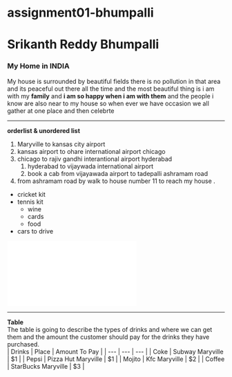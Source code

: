 # assignment01-bhumpalli
# Srikanth Reddy Bhumpalli
### My Home in INDIA

My house is surrounded by beautiful fields there is no pollution in that area and its peaceful out there all the time and the most beautiful thing is i am with my **family** and **i am so happy when i am with them** and the people i know are also near to my house so when ever we have occasion  we all gather at one place and then celebrte 
***
**orderlist & unordered list**
1. Maryville to kansas city airport
2. kansas airport to ohare international airport chicago
3. chicago to rajiv gandhi interantional airport hyderabad
   1. hyderabad to vijaywada international airport
   2. book a cab from vijayawada airport to tadepalli ashramam road
4. from ashramam road by walk to house number 11 to reach my house .
*  cricket kit
*  tennis kit
   * wine
   * cards
   * food
*  cars to drive<br>

![click here to go to AboutMe](AboutMe.md)
***

**Table** <br>
The table is going to describe the types of drinks and where we can get them and the amount the customer should pay for the drinks they have purchased.<br>
| Drinks | Place | Amount To Pay |
| --- | --- | --- |
| Coke | Subway Maryville | $1 |
| Pepsi | Pizza Hut Maryville | $1 |
| Mojito | Kfc Maryville | $2 |
| Coffee | StarBucks Maryville | $3 |